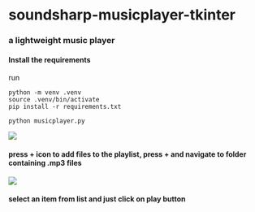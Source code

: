 # soundsharp-musicplayer-tkinter
<h3>a lightweight music player</h3>
<H4>Install the requirements</H4>
run 

```shell
python -m venv .venv
source .venv/bin/activate
pip install -r requirements.txt

python musicplayer.py
``` 

<img src="https://i.imgur.com/YXOVLJH.png">

<h4>press + icon to add files to the playlist, press + and navigate to folder containing .mp3 files</h4>

<img src="https://i.imgur.com/wE8WM0y.png">

<h4>select an item from list and just click on play button</h4>
